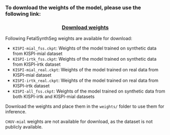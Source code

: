 ### To download the weights of the model, please use the following link:

<div align="center">

### [Download weights](https://drive.google.com/drive/folders/1xZUcUddAPdK3Esi5kO-bdSLEaKQnUCHt?usp=sharing)

</div>

Following FetalSynthSeg weights are available for download:
- `KISPI-mial_fss.ckpt`: Weights of the model trained on synthetic data from KISPI-mial dataset
- `KISPI-irtk_fss.ckpt`: Weights of the model trained on synthetic data from KISPI-irtk dataset
- `KISPI-mial_real.ckpt`: Weights of the model trained on real data from KISPI-mial dataset
- `KISPI-irtk_real.ckpt`: Weights of the model trained on real data from KISPI-irtk dataset
- `KISPI-all_fss.ckpt`: Weights of the model trained on synthetic data from both KISPI-irtk and KISPI-mial datasets


Download the weights and place them in the `weights/` folder to use them for inference.

`CHUV-mial` weights are not available for download, as the dataset is not publicly available.
